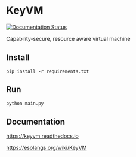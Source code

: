 # KeyVM

[![Documentation Status](https://readthedocs.org/projects/keyvm/badge/?version=latest)](https://keyvm.readthedocs.io/en/latest/?badge=latest)

Capability-secure, resource aware virtual machine

## Install

`pip install -r requirements.txt`

## Run

`python main.py`

## Documentation

https://keyvm.readthedocs.io

https://esolangs.org/wiki/KeyVM
